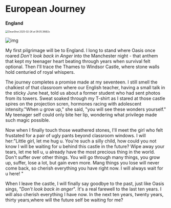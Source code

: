 # European Journey

**England**

<img src="https://cdn.statically.io/gh/stoneBuild29/MyPictures@main/upload/CleanShot%202025-02-26%20at%2009.05.38%402x.png" alt="CleanShot 2025-02-26 at 09.05.38@2x" style="zoom:50%;" />

![img](https://cdn.statically.io/gh/stoneBuild29/MyPictures@main/upload/licensed-image-20250226113901075.jpeg)

My first pilgrimage will be to England. I long to stand where Oasis once roared *Don't look back in Anger* into the Manchester night - that anthem that kept my teenager heart beating through years when survival felt optional. Then I'll trace the Thames to Windsor Castle, where stone walls hold centuried of royal whispers.

The journey completes a promise made at my seventeen. I still smell the chalkiest  of  that classroom where our English teacher, having a small talk in the sticky June heat, told us about a former student who had sent photos from its towers. Sweat soaked through my T-shirt as I stared at those castle spires on the projection scren, hormones racing with adolescent intensity."When u grow up," she said, "you will see these wonders yourself." My teenager self could only bite her lip, wondering what privilege made such magic possible.

Now when I finally touch those weathered stones, I'll meet the girl who felt frustated for a pair of ugly pants beyond classroom windows. I will her:"Little girl, let me hug u. You're such a silly child, how could you not know I will be waiting for u behind this castle in the future? Wipe away your tears, let me tell u, u already have the most precious thing in the world. Don't suffer over other things. You will go through many things, you grow up, suffer, lose a lot, but gain even more. Mang things you lose will never come back, so cherish everything you have right now. I will always wait for u here! "

When I leave the castle, I will finally say goodbye to the past, just like Oasis sings, "*Don't look back in anger*". It's a real farewell to the last ten years. I  will also cherish everything I have now. In the next ten years, twenty years, thirty years,where will the future self be waiting for me?
